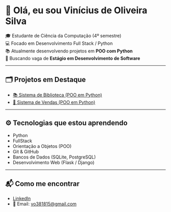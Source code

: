 # 👋 Olá, eu sou Vinícius de Oliveira Silva  

🎓 Estudante de Ciência da Computação (4º semestre)  
💻 Focado em Desenvolvimento Full Stack / Python  
📚 Atualmente desenvolvendo projetos em **POO com Python**  
🚀 Buscando vaga de **Estágio em Desenvolvimento de Software**

---

## 🗂️ Projetos em Destaque  

- [📚 Sistema de Biblioteca (POO em Python)](https://github.com/Vinicius2505-Oliveira/sistema-biblioteca-poo-python)  
- [🛒 Sistema de Vendas (POO em Python)]((https://github.com/Vinicius2505-Oliveira/sistema-vendas-flask))

---

## ⚙️ Tecnologias que estou aprendendo
- Python
- FullStack  
- Orientação a Objetos (POO)  
- Git & GitHub  
- Bancos de Dados (SQLite, PostgreSQL)  
- Desenvolvimento Web (Flask / Django)  

---

## 📬 Como me encontrar
- [LinkedIn](https://www.linkedin.com/in/vinicius-oliveira-devbr)  
- 📧 Email: vo381815@gmail.com


<!--
**Vinicius2505-Oliveira/Vinicius2505-Oliveira** is a ✨ _special_ ✨ repository because its `README.md` (this file) appears on your GitHub profile.

Here are some ideas to get you started:

- 🔭 I’m currently working on ...
- 🌱 I’m currently learning ...
- 👯 I’m looking to collaborate on ...
- 🤔 I’m looking for help with ...
- 💬 Ask me about ...
- 📫 How to reach me: ...
- 😄 Pronouns: ...
- ⚡ Fun fact: ...
-->

